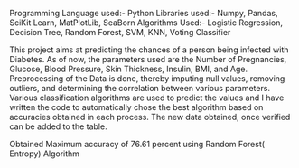 Programming Language used:- Python
Libraries used:- Numpy, Pandas, SciKit Learn, MatPlotLib, SeaBorn
Algorithms Used:- Logistic Regression, Decision Tree, Random Forest, SVM, KNN, Voting Classifier

This project aims at predicting the chances of a person being infected with Diabetes. As of now, the parameters used are the Number of Pregnancies, Glucose, Blood Pressure, Skin Thickness, Insulin, BMI, and Age.
Preprocessing of the Data is done, thereby imputing null values, removing outliers, and determining the correlation between various parameters. Various classification algorithms are used to predict the values and I have written the code to automatically chose the best algorithm based on accuracies obtained in each process. The new data obtained, once verified can be added to the table.

Obtained Maximum accuracy of 76.61 percent using Random Forest( Entropy) Algorithm
